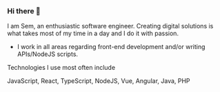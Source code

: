### Hi there 👋

<!--
**semosem/semosem** is a ✨ _special_ ✨ repository because its `README.md` (this file) appears on your GitHub profile.

Here are some ideas to get you started:


- 💬 Ask me about ...
- 📫 How to reach me: ...
- 😄 Pronouns: ...

-->

I am Sem, an enthusiastic software engineer. Creating digital solutions is what takes most of my time in a day and I do it with passion.

-  I work in all areas regarding front-end development and/or writing APIs/NodeJS scripts.

Technologies I use most often include 

JavaScript, React, TypeScript, NodeJS,  Vue, Angular, Java, PHP

